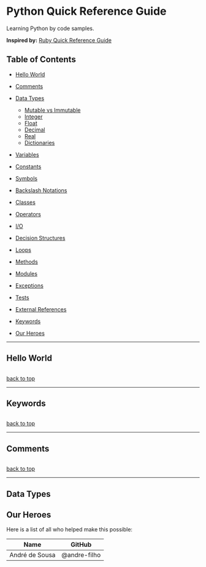 # Python Quick Reference Guide
Learning Python by code samples.

**Inspired by:** [Ruby Quick Reference Guide](https://github.com/FabriDamazio/Ruby-Quick-Reference-Guide)

## Table of Contents

* [Hello World](#hello-world)
* [Comments](#comments)
* [Data Types](#data-types)
  * [Mutable vs Immutable](TODO)
  * [Integer](TODO)
  * [Float](TODO)
  * [Decimal](TODO)
  * [Real](TODO)
  * [Dictionaries](TODO)
* [Variables](TODO)
* [Constants](TODO)
* [Symbols](TODO)
* [Backslash Notations](TODO)
* [Classes](TODO)
* [Operators](TODO)
* [I/O](TODO)
* [Decision Structures](TODO)
* [Loops](TODO)
* [Methods](TODO)
* [Modules](TODO)
* [Exceptions](TODO)
* [Tests](TODO)
* [External References](TODO)

* [Keywords](TODO)
* [Our Heroes](#our-heroes)


---

## Hello World
```python
```
[back to top](#table-of-contents)

---

## Keywords
```python
```
[back to top](#table-of-contents)

---

## Comments
```python

```
[back to top](#table-of-contents)

---

## Data Types


## Our Heroes
Here is a list of all who helped make this possible:

| Name | GitHub |
| :--: | :----: |
| André de Sousa | @andre-filho |

